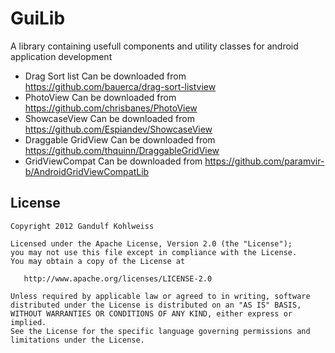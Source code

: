 GuiLib
======

A library containing usefull components and utility classes for android application development

* Drag Sort list Can be downloaded from https://github.com/bauerca/drag-sort-listview
* PhotoView Can be downloaded from https://github.com/chrisbanes/PhotoView
* ShowcaseView Can be downloaded from https://github.com/Espiandev/ShowcaseView
* Draggable GridView Can be downloaded from https://github.com/thquinn/DraggableGridView
* GridViewCompat Can be downloaded from https://github.com/paramvir-b/AndroidGridViewCompatLib

## License

    Copyright 2012 Gandulf Kohlweiss

    Licensed under the Apache License, Version 2.0 (the "License");
    you may not use this file except in compliance with the License.
    You may obtain a copy of the License at

       http://www.apache.org/licenses/LICENSE-2.0

    Unless required by applicable law or agreed to in writing, software
    distributed under the License is distributed on an "AS IS" BASIS,
    WITHOUT WARRANTIES OR CONDITIONS OF ANY KIND, either express or implied.
    See the License for the specific language governing permissions and
    limitations under the License.
